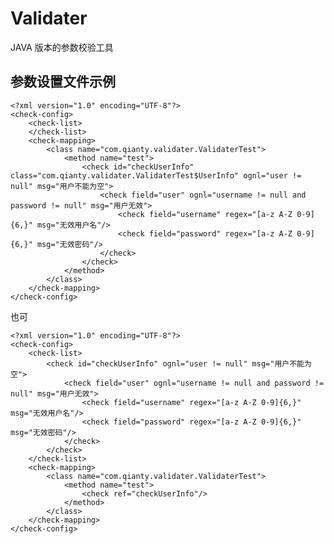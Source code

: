 Validater
=========

JAVA 版本的参数校验工具

参数设置文件示例
---------
    <?xml version="1.0" encoding="UTF-8"?>
    <check-config>
        <check-list>
        </check-list>
        <check-mapping>
            <class name="com.qianty.validater.ValidaterTest">
                <method name="test">
                    <check id="checkUserInfo" class="com.qianty.validater.ValidaterTest$UserInfo" ognl="user != null" msg="用户不能为空">
                        <check field="user" ognl="username != null and password != null" msg="用户无效">
                            <check field="username" regex="[a-z A-Z 0-9]{6,}" msg="无效用户名"/>
                            <check field="password" regex="[a-z A-Z 0-9]{6,}" msg="无效密码"/>
                        </check>
                    </check>
                </method>
            </class>
        </check-mapping>
    </check-config>
    
也可

    <?xml version="1.0" encoding="UTF-8"?>
    <check-config>
        <check-list>
            <check id="checkUserInfo" ognl="user != null" msg="用户不能为空">
                <check field="user" ognl="username != null and password != null" msg="用户无效">
                    <check field="username" regex="[a-z A-Z 0-9]{6,}" msg="无效用户名"/>
                    <check field="password" regex="[a-z A-Z 0-9]{6,}" msg="无效密码"/>
                </check>
            </check>
        </check-list>
        <check-mapping>
            <class name="com.qianty.validater.ValidaterTest">
                <method name="test">
                    <check ref="checkUserInfo"/>
                </method>
            </class>
        </check-mapping>
    </check-config>